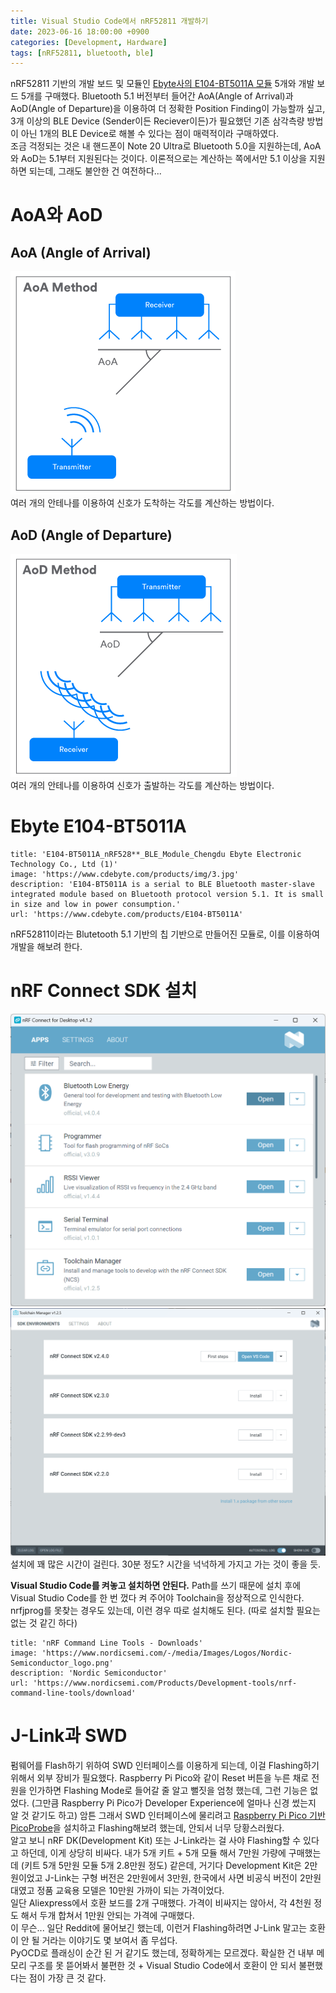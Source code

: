 ```yaml
---
title: Visual Studio Code에서 nRF52811 개발하기
date: 2023-06-16 18:00:00 +0900
categories: [Development, Hardware]
tags: [nRF52811, bluetooth, ble]
---
```

nRF52811 기반의 개발 보드 및 모듈인 [Ebyte사의 E104-BT5011A 모듈](https://www.cdebyte.com/products/E104-BT5011A) 5개와 개발 보드 5개를 구매했다. Bluetooth 5.1 버전부터 들어간 AoA(Angle of Arrival)과 AoD(Angle of Departure)을 이용하여 더 정확한 Position Finding이 가능할까 싶고, 3개 이상의 BLE Device (Sender이든 Reciever이든)가 필요했던 기존 삼각측량 방법이 아닌 1개의 BLE Device로 해볼 수 있다는 점이 매력적이라 구매하였다.  
조금 걱정되는 것은 내 핸드폰이 Note 20 Ultra로 Bluetooth 5.0을 지원하는데, AoA와 AoD는 5.1부터 지원된다는 것이다. 이론적으로는 계산하는 쪽에서만 5.1 이상을 지원하면 되는데, 그래도 불안한 건 여전하다...
# AoA와 AoD
## AoA (Angle of Arrival)
![AoA Method](/assets/images/Pasted%20image%2020230616155915.png)  
여러 개의 안테나를 이용하여 신호가 도착하는 각도를 계산하는 방법이다.
## AoD (Angle of Departure)
![AoD Method](/assets/images/Pasted%20image%2020230616160405.png)  
여러 개의 안테나를 이용하여 신호가 출발하는 각도를 계산하는 방법이다.
# Ebyte E104-BT5011A
```embed
title: 'E104-BT5011A_nRF528**_BLE_Module_Chengdu Ebyte Electronic Technology Co., Ltd (1)'
image: 'https://www.cdebyte.com/products/img/3.jpg'
description: 'E104-BT5011A is a serial to BLE Bluetooth master-slave integrated module based on Bluetooth protocol version 5.1. It is small in size and low in power consumption.'
url: 'https://www.cdebyte.com/products/E104-BT5011A'
```
nRF52811이라는 Blutetooth 5.1 기반의 칩 기반으로 만들어진 모듈로, 이를 이용하여 개발을 해보려 한다.
# nRF Connect SDK 설치
![](/assets/images/Pasted%20image%2020230616165134.png)  
![](/assets/images/Pasted%20image%2020230616165144.png)  
설치에 꽤 많은 시간이 걸린다. 30분 정도? 시간을 넉넉하게 가지고 가는 것이 좋을 듯.

**Visual Studio Code를 켜놓고 설치하면 안된다.** Path를 쓰기 때문에 설치 후에 Visual Studio Code를 한 번 껐다 켜 주어야 Toolchain을 정상적으로 인식한다. nrfjprog를 못찾는 경우도 있는데, 이런 경우 따로 설치해도 된다. (따로 설치할 필요는 없는 것 같긴 하다)

```embed
title: 'nRF Command Line Tools - Downloads'
image: 'https://www.nordicsemi.com/-/media/Images/Logos/Nordic-Semiconductor_logo.png'
description: 'Nordic Semiconductor'
url: 'https://www.nordicsemi.com/Products/Development-tools/nrf-command-line-tools/download'
```

# J-Link과 SWD
펌웨어를 Flash하기 위하여 SWD 인터페이스를 이용하게 되는데, 이걸 Flashing하기 위해서 외부 장비가 필요했다. Raspberry Pi Pico와 같이 Reset 버튼을 누른 채로 전원을 인가하면 Flashing Mode로 들어갈 줄 알고 뻘짓을 엄청 했는데, 그런 기능은 없었다. (그만큼 Raspberry Pi Pico가 Developer Experience에 얼마나 신경 썼는지 알 것 같기도 하고) 암튼 그래서 SWD 인터페이스에 물리려고 [Raspberry Pi Pico 기반 PicoProbe](https://github.com/raspberrypi/picoprobe)을 설치하고 Flashing해보려 했는데, 안되서 너무 당황스러웠다.  
알고 보니 nRF DK(Development Kit) 또는 J-Link라는 걸 사야 Flashing할 수 있다고 하던데, 이게 상당히 비싸다. 내가 5개 키트 + 5개 모듈 해서 7만원 가량에 구매했는데 (키트 5개 5만원 모듈 5개 2.8만원 정도) 같은데, 거기다 Development Kit은 2만원이었고 J-Link는 구형 버전은 2만원에서 3만원, 한국에서 사면 비공식 버전이 2만원 대였고 정품 교육용 모델은 10만원 가까이 되는 가격이었다.  
일단 Aliexpress에서 호환 보드를 2개 구매했다. 가격이 비싸지는 않아서, 각 4천원 정도 해서 두개 합쳐서 1만원 안되는 가격에 구매했다.  
이 무슨... 일단 Reddit에 물어보긴 했는데, 이런거 Flashing하려면 J-Link 말고는 호환이 안 될 거라는 이야기도 몇 보여서 좀 무섭다.  
PyOCD로 플래싱이 순간 된 거 같기도 했는데, 정확하게는 모르겠다. 확실한 건 내부 메모리 구조를 못 뜯어봐서 불편한 것 + Visual Studio Code에서 호환이 안 되서 불편했다는 점이 가장 큰 것 같다.